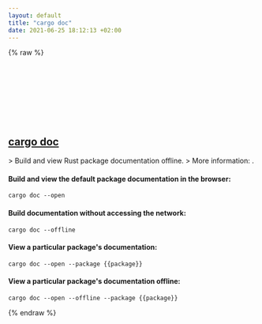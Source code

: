 ```yaml
---
layout: default
title: "cargo doc"
date: 2021-06-25 18:12:13 +02:00
---
```

{% raw %}
<h2 id="cargo-doc">
  <a href="/en/common/cargo-doc.html">cargo doc</a> <a href="#cargo-doc"><svg class="icon">
    <use href="/assets/images/unicode_sprite.svg#link" />
  </svg></a>
</h2>
> Build and view Rust package documentation offline.
> More information: <https://doc.rust-lang.org/cargo/commands/cargo-doc.html>.

#### Build and view the default package documentation in the browser:
```shell
cargo doc --open
```
#### Build documentation without accessing the network:
```shell
cargo doc --offline
```
#### View a particular package's documentation:
```shell
cargo doc --open --package {{package}}
```
#### View a particular package's documentation offline:
```shell
cargo doc --open --offline --package {{package}}
```
{% endraw %}